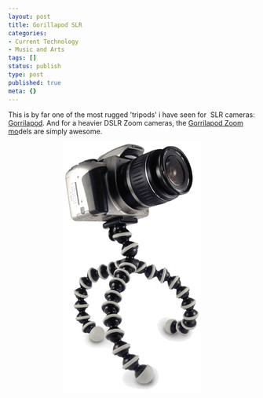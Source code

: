 ```yaml
---
layout: post
title: Gorillapod SLR
categories:
- Current Technology
- Music and Arts
tags: []
status: publish
type: post
published: true
meta: {}
---
```

This is by far one of the most rugged 'tripods' i have seen for  SLR cameras: <a href="http://joby.com/products/gorillapod/slr/">Gorrilapod</a>. And for a heavier DSLR Zoom cameras, the <a href="http://joby.com/products/gorillapod/slrzoom/">Gorrilapod Zoom mo</a>dels are simply awesome.
<p align="center"><img src="/img/gorillapodslr_camera.png" /></p>
